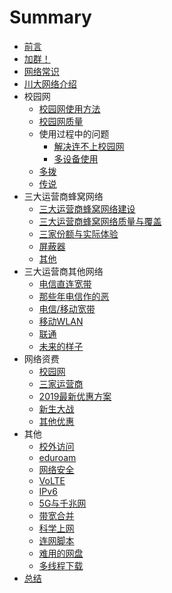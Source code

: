 # Summary

* [前言](README.md)
* [加群！](1/加群.md)
* [网络常识](2/网络常识.md)
* [川大网络介绍](3/川大网络介绍.md)
* 校园网
    * [校园网使用方法](4/校园网使用方法.md)
    * [校园网质量](4/校园网质量.md)
    * 使用过程中的问题
        * [解决连不上校园网](4/无法弹出认证界面.md)
        * [多设备使用](4/多设备使用.md)
    * [多拨](4/多拨.md)
    * [传说](4/传说.md)
* 三大运营商蜂窝网络
    * [三大运营商蜂窝网络建设](5/三大运营商蜂窝网络建设.md)
    * [三大运营商蜂窝网络质量与覆盖](5/三大运营商蜂窝网络质量与覆盖.md)
    * [三家份额与实际体验](5/三家份额与实际体验.md)
    * [屏蔽器](5/屏蔽器.md)
    * [其他](5/其他.md)
* 三大运营商其他网络
    * [电信直连宽带](6/电信宽带.md)
    * [那些年电信作的恶](6/那些年电信作的恶.md)
    * [电信/移动宽带](6/移动宽带.md)
    * [移动WLAN](6/移动WLAN.md)
    * [联通](6/联通.md)
    * [未来的样子](6/未来的样子.md)
* 网络资费
    * [校园网](7/校园网.md)
    * [三家运营商](7/三家运营商.md)
    * [2019最新优惠方案](7/2019最新优惠方案.md)
    * [新生大战](7/新生大战.md)
    * [其他优惠](7/其他优惠.md)
* 其他
    * [校外访问](8/校外访问.md)
    * [eduroam](8/eduroam.md)
    * [网络安全](8/网络安全.md)
    * [VoLTE](8/VoLTE.md)
    * [IPv6](8/IPv6.md)
    * [5G与千兆网](8/5G与千兆网.md)
    * [带宽合并](8/带宽合并.md)
    * [科学上网](8/科学上网.md)
    * [连网脚本](8/连网脚本.md)
    * [难用的网盘](8/难用的网盘.md)
    * [多线程下载](8/多线程下载.md)
* [总结](9/总结.md)
